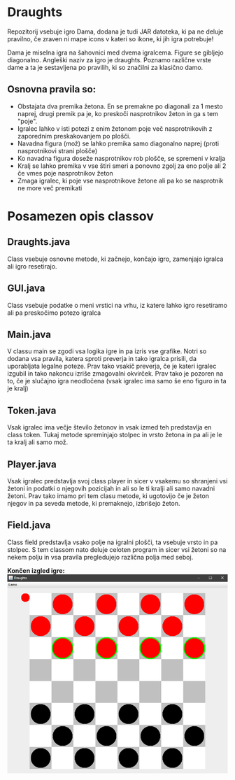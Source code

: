 # Draughts

Repozitorij vsebuje igro Dama, dodana je tudi JAR datoteka, ki pa ne deluje pravilno, če zraven ni mape icons v kateri so ikone, ki jih igra potrebuje! 

Dama je miselna igra na šahovnici med dvema igralcema. Figure se gibljejo diagonalno. Angleški naziv za igro je draughts. Poznamo različne vrste dame a ta je sestavljena po pravilih, ki so značilni za klasično damo. 
## Osnovna pravila so:
+ Obstajata dva premika žetona. En se premakne po diagonali za 1 mesto naprej, drugi premik pa je, ko preskoči nasprotnikov žeton in ga s tem "poje".
+ Igralec lahko v isti potezi z enim žetonom poje več nasprotnikovih z zaporednim preskakovanjem po plošči.
+ Navadna figura (mož) se lahko premika samo diagonalno naprej (proti nasprotnikovi strani plošče)
+ Ko navadna figura doseže nasprotnikov rob plošče, se spremeni v kralja
+ Kralj se lahko premika v vse štiri smeri a ponovno zgolj za eno polje ali 2 če vmes poje nasprotnikov žeton
+ Zmaga igralec, ki poje vse nasprotnikove žetone ali pa ko se nasprotnik ne more več premikati

# Posamezen opis classov

## Draughts.java
Class vsebuje osnovne metode, ki začnejo, končajo igro, zamenjajo igralca ali igro resetirajo. 

## GUI.java
Class vsebuje podatke o meni vrstici na vrhu, iz katere lahko igro resetiramo ali pa preskočimo potezo igralca

## Main.java
V classu main se zgodi vsa logika igre in pa izris vse grafike. Notri so dodana vsa pravila, katera sproti preverja in tako igralca prisili, da uporabljata legalne poteze. Prav tako vsakič preverja, če je kateri igralec izgubil in tako nakoncu izriše zmagovalni okvirček. Prav tako je pozoren na to, če je slučajno igra neodločena (vsak igralec ima samo še eno figuro in ta je kralj)

## Token.java
Vsak igralec ima večje število žetonov in vsak izmed teh predstavlja en class token. Tukaj metode spreminjajo stolpec in vrsto žetona in pa ali je le ta kralj ali samo mož.

## Player.java
Vsak igralec predstavlja svoj class player in sicer v vsakemu so shranjeni vsi žetoni in podatki o njegovih pozicijah in ali so le ti kralji ali samo navadni žetoni. Prav tako imamo pri tem clasu metode, ki ugotovijo če je žeton njegov in pa seveda metode, ki premaknejo, izbrišejo žeton.

## Field.java
Class field predstavlja vsako polje na igralni plošči, ta vsebuje vrsto in pa stolpec. S tem classom nato deluje celoten program in sicer vsi žetoni so na nekem polju in vsa pravila pregledujejo različna polja med seboj.

**Končen izgled igre:**
![steam_profile](/Draughts.png)
